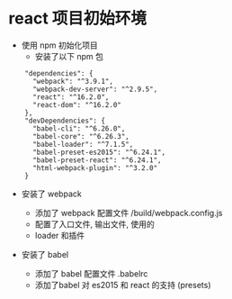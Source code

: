 # react 项目初始环境
*  使用 npm 初始化项目
    * 安装了以下 npm 包
```    
    "dependencies": {
      "webpack": "^3.9.1",
      "webpack-dev-server": "^2.9.5",
      "react": "^16.2.0",
      "react-dom": "^16.2.0"
    },
    "devDependencies": {
      "babel-cli": "^6.26.0",
      "babel-core": "^6.26.3",
      "babel-loader": "^7.1.5",
      "babel-preset-es2015": "^6.24.1",
      "babel-preset-react": "^6.24.1",
      "html-webpack-plugin": "^3.2.0"
    }
```    

*  安装了 webpack
    * 添加了 webpack 配置文件 /build/webpack.config.js
    * 配置了入口文件, 输出文件, 使用的
    *  loader 和插件

*  安装了 babel
    * 添加了 babel 配置文件 .babelrc
    * 添加了babel 对 es2015 和 react 的支持 (presets)